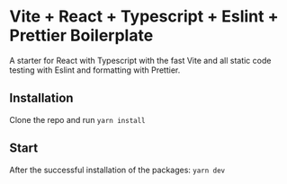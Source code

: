 # Vite + React + Typescript + Eslint + Prettier Boilerplate

A starter for React with Typescript with the fast Vite and all static code testing with Eslint and formatting with Prettier.

## Installation

Clone the repo and run `yarn install`

## Start

After the successful installation of the packages: `yarn dev`
